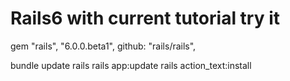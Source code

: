 # Rails6 with current tutorial try it 

gem "rails", "6.0.0.beta1", github: "rails/rails",

bundle update rails
rails app:update
rails action_text:install


